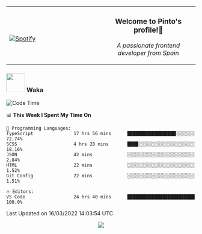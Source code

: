 <table width="100%" align="center"> 
  <tr>
  <td width="50%">
      
&nbsp; <br> [![Spotify](https://novatorem-zeta-rust.vercel.app/api/spotify)](https://open.spotify.com/user/novatorem-zeta-rust)

  </td>
  <td width="50%">
    <h3 align="center">Welcome to Pinto's profile!👋</h3>
    <p align="center"><em>A passionate frontend developer from Spain</em></p>
  </td>
  </table>

### <img src="https://media.giphy.com/media/VgCDAzcKvsR6OM0uWg/giphy.gif" width="50"> Waka

  <!--START_SECTION:waka-->
![Code Time](http://img.shields.io/badge/Code%20Time-149%20hrs%2030%20mins-blue)

📊 **This Week I Spent My Time On** 

```text
💬 Programming Languages: 
TypeScript               17 hrs 56 mins      ██████████████████░░░░░░░   72.74% 
SCSS                     4 hrs 28 mins       ████░░░░░░░░░░░░░░░░░░░░░   18.16% 
JSON                     42 mins             ░░░░░░░░░░░░░░░░░░░░░░░░░   2.84% 
HTML                     22 mins             ░░░░░░░░░░░░░░░░░░░░░░░░░   1.52% 
Git Config               22 mins             ░░░░░░░░░░░░░░░░░░░░░░░░░   1.51%

🔥 Editors: 
VS Code                  24 hrs 40 mins      █████████████████████████   100.0%

```


 Last Updated on 16/03/2022 14:03:54 UTC
<!--END_SECTION:waka-->

<div align="center">
<img src="https://github-readme-stats-gilt-tau.vercel.app/api/top-langs/?username=pinto-hub&layout=compact&theme=dracula" />
</div>
